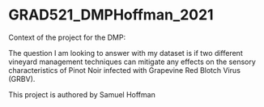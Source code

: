 # GRAD521_DMPHoffman_2021

Context of the project for the DMP: 

The question I am looking to answer with my dataset is if two different vineyard management techniques can mitigate any effects on the sensory characteristics of Pinot Noir infected with Grapevine Red Blotch Virus (GRBV). 

This project is authored by Samuel Hoffman
